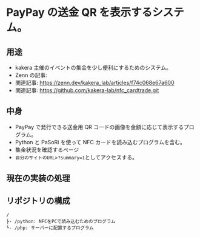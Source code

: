 # PayPay の送金 QR を表示するシステム。

## 用途

- kakera 主催のイベントの集金を少し便利にするためのシステム。
- Zenn の記事:
- 関連記事: https://zenn.dev/kakera_lab/articles/f74c068e67a600
- 関連記事: https://github.com/kakera-lab/nfc_cardtrade.git

## 中身

- PayPay で発行できる送金用 QR コードの画像を金額に応じて表示するプログラム。
- Python と PaSoRi を使って NFC カードを読み込むプログラムを含む。
- 集金状況を確認するページ
- `自分のサイトのURL>?summary=1`としてアクセスする。

## 現在の実装の処理

## リポジトリの構成

```
/
├- /python: NFCをPCで読み込むためのプログラム
└- /php: サーバーに配置するプログラム
```
